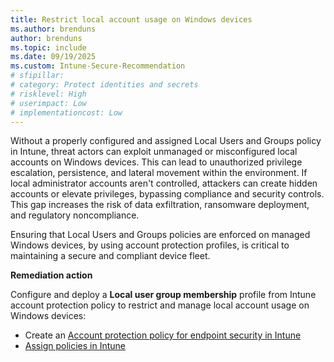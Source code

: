 ```yaml
---
title: Restrict local account usage on Windows devices
ms.author: brenduns
author: brenduns
ms.topic: include
ms.date: 09/19/2025
ms.custom: Intune-Secure-Recommendation
# sfipillar:
# category: Protect identities and secrets
# risklevel: High
# userimpact: Low
# implementationcost: Low
---
```

Without a properly configured and assigned Local Users and Groups policy in Intune, threat actors can exploit unmanaged or misconfigured local accounts on Windows devices. This can lead to unauthorized privilege escalation, persistence, and lateral movement within the environment. If local administrator accounts aren't controlled, attackers can create hidden accounts or elevate privileges, bypassing compliance and security controls. This gap increases the risk of data exfiltration, ransomware deployment, and regulatory noncompliance.

Ensuring that Local Users and Groups policies are enforced on managed Windows devices, by using account protection profiles, is critical to maintaining a secure and compliant device fleet.


**Remediation action**

Configure and deploy a **Local user group membership** profile from Intune account protection policy to restrict and manage local account usage on Windows devices:  
- Create an [Account protection policy for endpoint security in Intune](/intune/intune-service/protect/endpoint-security-account-protection-policy#account-protection-profiles)
- [Assign policies in Intune](/intune/intune-service/configuration/device-profile-assign#assign-a-policy-to-users-or-groups)
